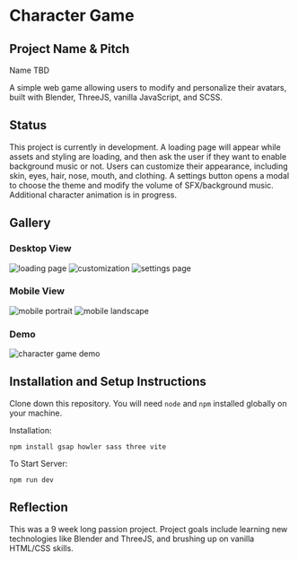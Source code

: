 # Character Game
## Project Name & Pitch
Name TBD

A simple web game allowing users to modify and personalize their avatars, built with Blender, ThreeJS, vanilla JavaScript, and SCSS.

## Status
This project is currently in development. A loading page will appear while assets and styling are loading, and then ask the user if they want to enable background music or not. Users can customize their appearance, including skin, eyes, hair, nose, mouth, and clothing. A settings button opens a modal to choose the theme and modify the volume of SFX/background music. Additional character animation is in progress.

## Gallery
### Desktop View
![loading page](https://github.com/user-attachments/assets/7fd886eb-5498-4123-a858-9dc659c7342c)
![customization](https://github.com/user-attachments/assets/932b77ea-529c-4581-aa27-48cde69481ec)
![settings page](https://github.com/user-attachments/assets/a473ac51-c747-4b9b-a161-3c08696b9216)

### Mobile View
![mobile portrait](https://github.com/user-attachments/assets/2ac67f2d-5f9a-46a2-8c14-4ce005b98cde)
![mobile landscape](https://github.com/user-attachments/assets/b7d9a4c1-6db4-4688-8df4-234682e2b5c9)

### Demo
![character game demo](https://github.com/user-attachments/assets/df33ed49-ade1-4ad2-9da7-c9c3da22febf)

## Installation and Setup Instructions
Clone down this repository. You will need `node` and `npm` installed globally on your machine.  

Installation:

`npm install gsap howler sass three vite`  

To Start Server:

`npm run dev`  

## Reflection
This was a 9 week long passion project. Project goals include learning new technologies like Blender and ThreeJS, and brushing up on vanilla HTML/CSS skills.
